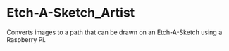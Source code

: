 # Etch-A-Sketch_Artist
Converts images to a path that can be drawn on an Etch-A-Sketch using a Raspberry Pi.
